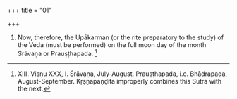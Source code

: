 +++
title = "01"

+++
1. Now, therefore, the Upākarman (or the rite preparatory to the study) of the Veda (must be performed) on the full moon day of the month Śrāvaṇa or Prauṣṭhapada. [^1] 


[^1]:  XIII. Viṣṇu XXX, I. Śrāvaṇa, July-August. Prauṣṭhapada, i.e. Bhādrapada, August-September. Kṛṣṇapaṇḍita improperly combines this Sūtra with the next.
